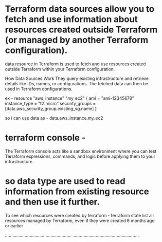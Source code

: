 # Terraform data sources allow you to fetch and use information about resources created outside Terraform (or managed by another Terraform configuration).
data resource in Terraform is used to fetch and use resources created outside Terraform within your Terraform configuration.

How Data Sources Work
    They query existing infrastructure and retrieve details like IDs, names, or configurations.
    The fetched data can then be used in Terraform configurations.

ex - 
resource "aws_instance" "my_ec2" {
  ami             = "ami-12345678"
  instance_type   = "t2.micro"
  security_groups = [data.aws_security_group.existing_sg.name]
}

so i can use data as - data.aws_instance.my_ec2

# terraform console - 
The Terraform console acts like a sandbox environment where you can test Terraform expressions, commands, and logic before applying them to your infrastructure.

# so data type are used to read information from existing resource and then use it further.

To see which resources were created by terraform - 
terraform state list
all resources managed by Terraform, even if they were created 6 months ago or earlier

......................................................
......................................................





